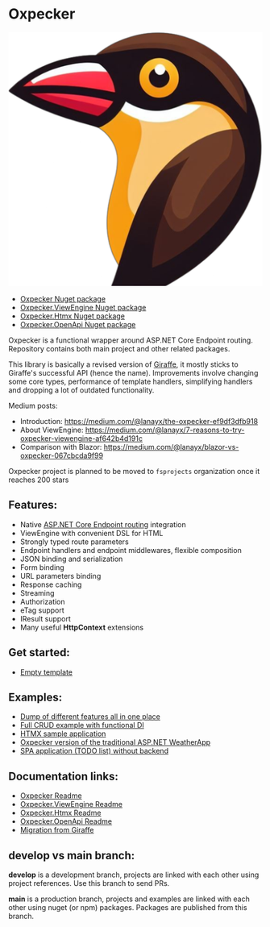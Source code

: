 # Oxpecker

![Oxpecker](https://github.com/Lanayx/Oxpecker/raw/develop/images/oxpecker.png)

* [Oxpecker Nuget package](https://www.nuget.org/packages/Oxpecker)
* [Oxpecker.ViewEngine Nuget package](https://www.nuget.org/packages/Oxpecker.ViewEngine)
* [Oxpecker.Htmx Nuget package](https://www.nuget.org/packages/Oxpecker.Htmx)
* [Oxpecker.OpenApi Nuget package](https://www.nuget.org/packages/Oxpecker.OpenApi)

Oxpecker is a functional wrapper around ASP.NET Core Endpoint routing. Repository contains both main project and other related packages.

This library is basically a revised version of [Giraffe](https://github.com/giraffe-fsharp/Giraffe), it mostly sticks to Giraffe's successful API (hence the name). Improvements involve changing some core types, performance of template handlers, simplifying handlers and dropping a lot of outdated functionality.

Medium posts:
* Introduction: https://medium.com/@lanayx/the-oxpecker-ef9df3dfb918
* About ViewEngine: https://medium.com/@lanayx/7-reasons-to-try-oxpecker-viewengine-af642b4d191c
* Comparison with Blazor: https://medium.com/@lanayx/blazor-vs-oxpecker-067cbcda9f99

Oxpecker project is planned to be moved to `fsprojects` organization once it reaches 200 stars

## Features:

- Native [ASP.NET Core Endpoint routing](https://learn.microsoft.com/en-us/aspnet/core/fundamentals/routing) integration
- ViewEngine with convenient DSL for HTML
- Strongly typed route parameters
- Endpoint handlers and endpoint middlewares, flexible composition
- JSON binding and serialization
- Form binding
- URL parameters binding
- Response caching
- Streaming
- Authorization
- eTag support
- IResult support
- Many useful **HttpContext** extensions

## Get started:
- [Empty template](https://github.com/Lanayx/Oxpecker/blob/main/examples/Empty)

## Examples:
- [Dump of different features all in one place](https://github.com/Lanayx/Oxpecker/blob/main/examples/Basic)
- [Full CRUD example with functional DI](https://github.com/Lanayx/Oxpecker/blob/main/examples/CRUD)
- [HTMX sample application](https://github.com/Lanayx/Oxpecker/tree/main/examples/ContactApp)
- [Oxpecker version of the traditional ASP.NET WeatherApp](https://github.com/Lanayx/Oxpecker/tree/main/examples/WeatherApp)
- [SPA application (TODO list) without backend](https://github.com/Lanayx/Oxpecker/tree/main/examples/TodoList)

## Documentation links:

* [Oxpecker Readme](https://github.com/Lanayx/Oxpecker/blob/main/src/Oxpecker/README.md)
* [Oxpecker.ViewEngine Readme](https://github.com/Lanayx/Oxpecker/blob/main/src/Oxpecker.ViewEngine/README.md)
* [Oxpecker.Htmx Readme](https://github.com/Lanayx/Oxpecker/blob/main/src/Oxpecker.Htmx/README.md)
* [Oxpecker.OpenApi Readme](https://github.com/Lanayx/Oxpecker/blob/main/src/Oxpecker.OpenApi/README.md)
* [Migration from Giraffe](https://github.com/Lanayx/Oxpecker/blob/main/MigrateFromGiraffe.md)

## develop vs main branch:

**develop** is a development branch, projects are linked with each other using project references. Use this branch to send PRs.

**main** is a production branch, projects and examples are linked with each other using nuget (or npm) packages. Packages are published from this branch.
